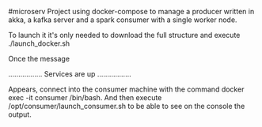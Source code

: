 #microserv
Project using docker-compose to manage a producer written in akka, a kafka server and a spark consumer with a single worker node.

To launch it it's only needed to download the full structure and execute ./launch_docker.sh

Once the message

................. Services are up .................

Appears, connect into the consumer machine with the command docker exec -it consumer /bin/bash. And then execute /opt/consumer/launch_consumer.sh to be able to see on the console the output.
